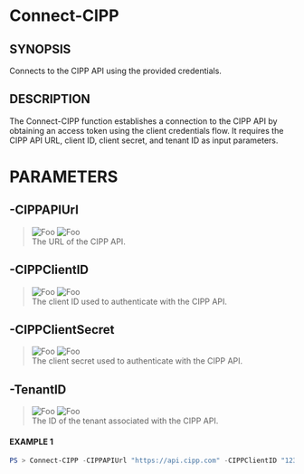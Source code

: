 # Connect-CIPP
## SYNOPSIS
Connects to the CIPP API using the provided credentials.
## DESCRIPTION
The Connect-CIPP function establishes a connection to the CIPP API by obtaining an access token using the client credentials flow. It requires the CIPP API URL, client ID, client secret, and tenant ID as input parameters.
# PARAMETERS

## **-CIPPAPIUrl**
> ![Foo](https://img.shields.io/badge/Type-String-Blue?) ![Foo](https://img.shields.io/badge/Mandatory-FALSE-Green?) \
The URL of the CIPP API.

  ## **-CIPPClientID**
> ![Foo](https://img.shields.io/badge/Type-String-Blue?) ![Foo](https://img.shields.io/badge/Mandatory-FALSE-Green?) \
The client ID used to authenticate with the CIPP API.

  ## **-CIPPClientSecret**
> ![Foo](https://img.shields.io/badge/Type-String-Blue?) ![Foo](https://img.shields.io/badge/Mandatory-FALSE-Green?) \
The client secret used to authenticate with the CIPP API.

  ## **-TenantID**
> ![Foo](https://img.shields.io/badge/Type-String-Blue?) ![Foo](https://img.shields.io/badge/Mandatory-FALSE-Green?) \
The ID of the tenant associated with the CIPP API.

 #### EXAMPLE 1
```powershell
PS > Connect-CIPP -CIPPAPIUrl "https://api.cipp.com" -CIPPClientID "12345678-1234-1234-1234-1234567890ab" -CIPPClientSecret "MyClientSecret" -TenantID "98765432-4321-4321-4321-0987654321ba"
```

